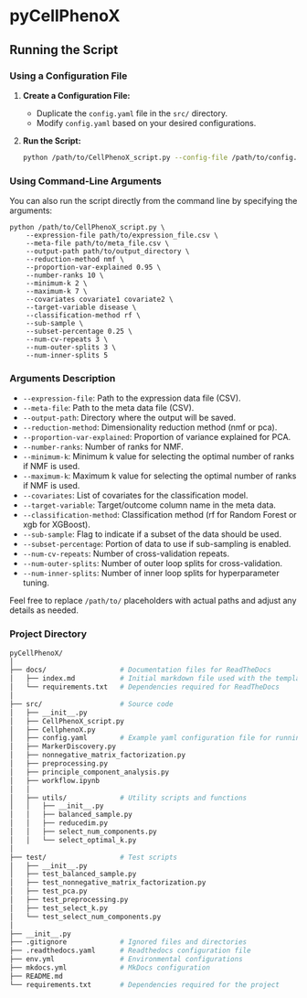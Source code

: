 # pyCellPhenoX


## Running the Script

### Using a Configuration File

1. **Create a Configuration File:**
   - Duplicate the `config.yaml` file in the `src/` directory.
   - Modify `config.yaml` based on your desired configurations.

2. **Run the Script:**
   ```bash
   python /path/to/CellPhenoX_script.py --config-file /path/to/config.yaml
   ```      

### Using Command-Line Arguments
You can also run the script directly from the command line by specifying the arguments:

    
    python /path/to/CellPhenoX_script.py \
        --expression-file path/to/expression_file.csv \
        --meta-file path/to/meta_file.csv \
        --output-path path/to/output_directory \
        --reduction-method nmf \
        --proportion-var-explained 0.95 \
        --number-ranks 10 \
        --minimum-k 2 \
        --maximum-k 7 \
        --covariates covariate1 covariate2 \
        --target-variable disease \
        --classification-method rf \
        --sub-sample \
        --subset-percentage 0.25 \
        --num-cv-repeats 3 \
        --num-outer-splits 3 \
        --num-inner-splits 5
    
### Arguments Description
- `--expression-file`: Path to the expression data file (CSV).
- `--meta-file`: Path to the meta data file (CSV).
- `--output-path`: Directory where the output will be saved.
- `--reduction-method`: Dimensionality reduction method (nmf or pca).
- `--proportion-var-explained`: Proportion of variance explained for PCA.
- `--number-ranks`: Number of ranks for NMF.
- `--minimum-k`: Minimum k value for selecting the optimal number of ranks if NMF is used.
- `--maximum-k`: Maximum k value for selecting the optimal number of ranks if NMF is used.
- `--covariates`: List of covariates for the classification model.
- `--target-variable`: Target/outcome column name in the meta data.
- `--classification-method`: Classification method (rf for Random Forest or xgb for XGBoost).
- `--sub-sample`: Flag to indicate if a subset of the data should be used.
- `--subset-percentage`: Portion of data to use if sub-sampling is enabled.
- `--num-cv-repeats`: Number of cross-validation repeats.
- `--num-outer-splits`: Number of outer loop splits for cross-validation.
- `--num-inner-splits`: Number of inner loop splits for hyperparameter tuning.

Feel free to replace `/path/to/` placeholders with actual paths and adjust any details as needed.

### Project Directory

```bash
pyCellPhenoX/
│
├── docs/                  # Documentation files for ReadTheDocs
│   ├── index.md           # Initial markdown file used with the template
│   └── requirements.txt   # Dependencies required for ReadTheDocs
│
├── src/                   # Source code
│   ├── __init__.py
│   ├── CellPhenoX_script.py
│   ├── CellphenoX.py
│   ├── config.yaml        # Example yaml configuration file for running CellPhenoX
│   ├── MarkerDiscovery.py
│   ├── nonnegative_matrix_factorization.py
│   ├── preprocessing.py
│   ├── principle_component_analysis.py
│   ├── workflow.ipynb
│   │
│   ├── utils/             # Utility scripts and functions
│   │   ├── __init__.py
│   │   ├── balanced_sample.py
│   │   ├── reducedim.py
│   │   ├── select_num_components.py
│   │   └── select_optimal_k.py
│
├── test/                  # Test scripts
│   ├── __init__.py
│   ├── test_balanced_sample.py
│   ├── test_nonnegative_matrix_factorization.py
│   ├── test_pca.py
│   ├── test_preprocessing.py
│   ├── test_select_k.py
│   └── test_select_num_components.py
│
├── __init__.py
├── .gitignore             # Ignored files and directories
├── .readthedocs.yaml      # Readthedocs configuration file
├── env.yml                # Environmental configurations
├── mkdocs.yml             # MkDocs configuration
├── README.md 
└── requirements.txt       # Dependencies required for the project
```